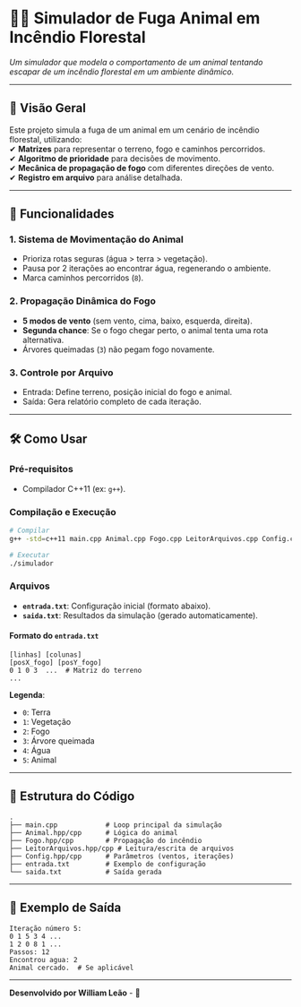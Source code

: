 # **🌿🔥 Simulador de Fuga Animal em Incêndio Florestal**  

*Um simulador que modela o comportamento de um animal tentando escapar de um incêndio florestal em um ambiente dinâmico.*  

---

## **📌 Visão Geral**  
Este projeto simula a fuga de um animal em um cenário de incêndio florestal, utilizando:  
✔ **Matrizes** para representar o terreno, fogo e caminhos percorridos.  
✔ **Algoritmo de prioridade** para decisões de movimento.  
✔ **Mecânica de propagação de fogo** com diferentes direções de vento.  
✔ **Registro em arquivo** para análise detalhada.  

---

## **🚀 Funcionalidades**  
### **1. Sistema de Movimentação do Animal**  
- Prioriza rotas seguras (água > terra > vegetação).  
- Pausa por 2 iterações ao encontrar água, regenerando o ambiente.  
- Marca caminhos percorridos (`8`).  

### **2. Propagação Dinâmica do Fogo**  
- **5 modos de vento** (sem vento, cima, baixo, esquerda, direita).  
- **Segunda chance**: Se o fogo chegar perto, o animal tenta uma rota alternativa.  
- Árvores queimadas (`3`) não pegam fogo novamente.  

### **3. Controle por Arquivo**  
- Entrada: Define terreno, posição inicial do fogo e animal.  
- Saída: Gera relatório completo de cada iteração.  

---

## **🛠️ Como Usar**  

### **Pré-requisitos**  
- Compilador C++11 (ex: `g++`).  

### **Compilação e Execução**  
```bash
# Compilar
g++ -std=c++11 main.cpp Animal.cpp Fogo.cpp LeitorArquivos.cpp Config.cpp -o simulador

# Executar
./simulador
```

### **Arquivos**  
- **`entrada.txt`**: Configuração inicial (formato abaixo).  
- **`saida.txt`**: Resultados da simulação (gerado automaticamente).  

#### **Formato do `entrada.txt`**  
```plaintext
[linhas] [colunas]
[posX_fogo] [posY_fogo]
0 1 0 3  ...  # Matriz do terreno
...  
```
**Legenda**:  
- `0`: Terra  
- `1`: Vegetação  
- `2`: Fogo  
- `3`: Árvore queimada  
- `4`: Água  
- `5`: Animal  

---

## **📂 Estrutura do Código**  
```plaintext
.
├── main.cpp            # Loop principal da simulação
├── Animal.hpp/cpp      # Lógica do animal
├── Fogo.hpp/cpp        # Propagação do incêndio
├── LeitorArquivos.hpp/cpp # Leitura/escrita de arquivos
├── Config.hpp/cpp      # Parâmetros (ventos, iterações)
├── entrada.txt         # Exemplo de configuração
└── saida.txt           # Saída gerada
```

---

## **🎯 Exemplo de Saída**  
```plaintext
Iteração número 5:
0 1 5 3 4 ...
1 2 0 8 1 ...
Passos: 12
Encontrou agua: 2
Animal cercado.  # Se aplicável
```

--- 

**Desenvolvido por William Leão** - 🌟